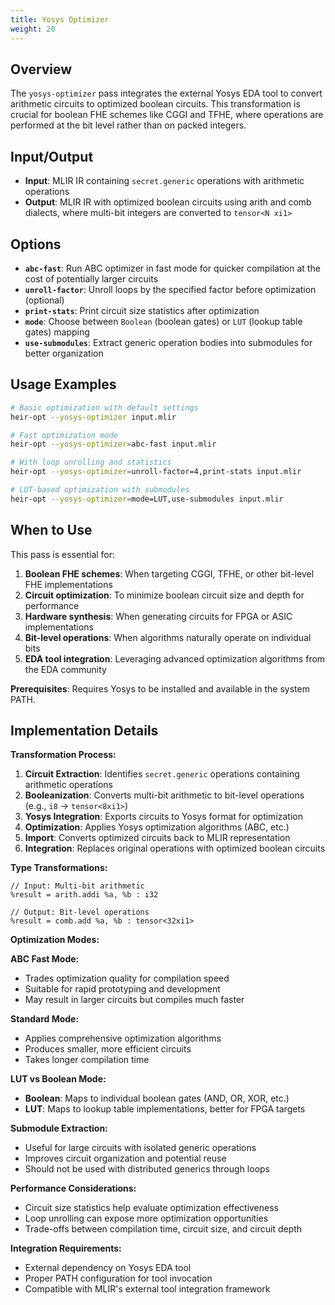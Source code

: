 ```yaml
---
title: Yosys Optimizer
weight: 20
---
```


## Overview

The `yosys-optimizer` pass integrates the external Yosys EDA tool to convert
arithmetic circuits to optimized boolean circuits. This transformation is
crucial for boolean FHE schemes like CGGI and TFHE, where operations are
performed at the bit level rather than on packed integers.

## Input/Output

- **Input**: MLIR IR containing `secret.generic` operations with arithmetic
  operations
- **Output**: MLIR IR with optimized boolean circuits using arith and comb
  dialects, where multi-bit integers are converted to `tensor<N xi1>`

## Options

- **`abc-fast`**: Run ABC optimizer in fast mode for quicker compilation at the
  cost of potentially larger circuits
- **`unroll-factor`**: Unroll loops by the specified factor before optimization
  (optional)
- **`print-stats`**: Print circuit size statistics after optimization
- **`mode`**: Choose between `Boolean` (boolean gates) or `LUT` (lookup table
  gates) mapping
- **`use-submodules`**: Extract generic operation bodies into submodules for
  better organization

## Usage Examples

```bash
# Basic optimization with default settings
heir-opt --yosys-optimizer input.mlir

# Fast optimization mode
heir-opt --yosys-optimizer=abc-fast input.mlir

# With loop unrolling and statistics
heir-opt --yosys-optimizer=unroll-factor=4,print-stats input.mlir

# LUT-based optimization with submodules
heir-opt --yosys-optimizer=mode=LUT,use-submodules input.mlir
```

## When to Use

This pass is essential for:

1. **Boolean FHE schemes**: When targeting CGGI, TFHE, or other bit-level FHE
   implementations
1. **Circuit optimization**: To minimize boolean circuit size and depth for
   performance
1. **Hardware synthesis**: When generating circuits for FPGA or ASIC
   implementations
1. **Bit-level operations**: When algorithms naturally operate on individual
   bits
1. **EDA tool integration**: Leveraging advanced optimization algorithms from
   the EDA community

**Prerequisites**: Requires Yosys to be installed and available in the system
PATH.

## Implementation Details

**Transformation Process:**

1. **Circuit Extraction**: Identifies `secret.generic` operations containing
   arithmetic operations
1. **Booleanization**: Converts multi-bit arithmetic to bit-level operations
   (e.g., `i8` → `tensor<8xi1>`)
1. **Yosys Integration**: Exports circuits to Yosys format for optimization
1. **Optimization**: Applies Yosys optimization algorithms (ABC, etc.)
1. **Import**: Converts optimized circuits back to MLIR representation
1. **Integration**: Replaces original operations with optimized boolean circuits

**Type Transformations:**

```mlir
// Input: Multi-bit arithmetic
%result = arith.addi %a, %b : i32

// Output: Bit-level operations
%result = comb.add %a, %b : tensor<32xi1>
```

**Optimization Modes:**

**ABC Fast Mode:**

- Trades optimization quality for compilation speed
- Suitable for rapid prototyping and development
- May result in larger circuits but compiles much faster

**Standard Mode:**

- Applies comprehensive optimization algorithms
- Produces smaller, more efficient circuits
- Takes longer compilation time

**LUT vs Boolean Mode:**

- **Boolean**: Maps to individual boolean gates (AND, OR, XOR, etc.)
- **LUT**: Maps to lookup table implementations, better for FPGA targets

**Submodule Extraction:**

- Useful for large circuits with isolated generic operations
- Improves circuit organization and potential reuse
- Should not be used with distributed generics through loops

**Performance Considerations:**

- Circuit size statistics help evaluate optimization effectiveness
- Loop unrolling can expose more optimization opportunities
- Trade-offs between compilation time, circuit size, and circuit depth

**Integration Requirements:**

- External dependency on Yosys EDA tool
- Proper PATH configuration for tool invocation
- Compatible with MLIR's external tool integration framework

